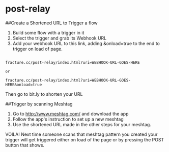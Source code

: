 # post-relay

##Create a Shortened URL to Trigger a flow

1. Build some flow with a trigger in it
2. Select the trigger and grab its Webhook URL
3. Add your webhook URL to this link, adding &onload=true to the end to trigger on load of page.

```

fracture.cc/post-relay/index.html?uri=WEBHOOK-URL-GOES-HERE

or

fracture.cc/post-relay/index.html?uri=WEBHOOK-URL-GOES-HERE&onload=true

```

Then go to bit.ly to shorten your URL

##Trigger by scanning Meshtag

1. Go to http://www.meshtag.com/ and download the app
2. Follow the app's instruction to set up a new meshtag
3. Use the shortened URL made in the other steps for your meshtag.

VOILA!
Next time someone scans that meshtag pattern you created your trigger will get triggered either on load of the page or by pressing the POST button that shows.

